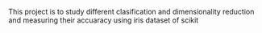 This project is to study different clasification and dimensionality reduction and measuring their accuaracy using iris dataset of scikit 
